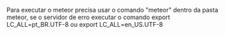 Para executar o meteor precisa usar o comando "meteor" dentro da pasta meteor, se o servidor de erro executar o comando export LC_ALL=pt_BR.UTF-8 ou export LC_ALL=en_US.UTF-8
